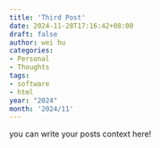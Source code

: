 ```yaml
---
title: 'Third Post'
date: 2024-11-28T17:16:42+08:00
draft: false
author: wei hu
categories:
- Personal
- Thoughts
tags:
- software
- html
year: "2024"
month: '2024/11'
---
```


you can write your posts context here!
<!--more-->
